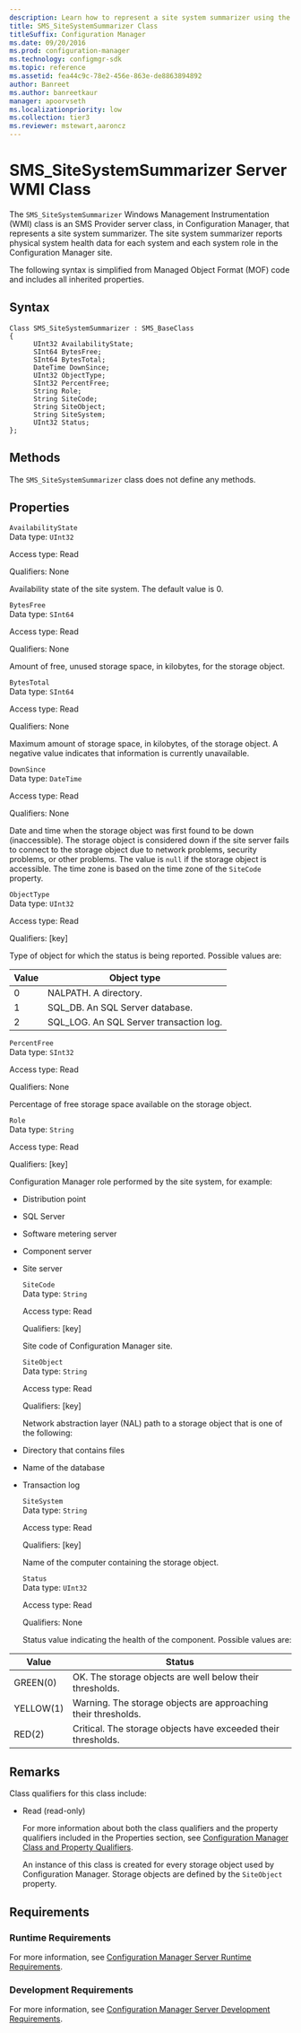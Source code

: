 ```yaml
---
description: Learn how to represent a site system summarizer using the SMS_SiteSystemSummarizer class in Configuration Manager.
title: SMS_SiteSystemSummarizer Class
titleSuffix: Configuration Manager
ms.date: 09/20/2016
ms.prod: configuration-manager
ms.technology: configmgr-sdk
ms.topic: reference
ms.assetid: fea44c9c-78e2-456e-863e-de8863894892
author: Banreet
ms.author: banreetkaur
manager: apoorvseth
ms.localizationpriority: low
ms.collection: tier3
ms.reviewer: mstewart,aaroncz 
---
```

# SMS_SiteSystemSummarizer Server WMI Class
The `SMS_SiteSystemSummarizer` Windows Management Instrumentation (WMI) class is an SMS Provider server class, in Configuration Manager, that represents a site system summarizer. The site system summarizer reports physical system health data for each system and each system role in the Configuration Manager site.  

 The following syntax is simplified from Managed Object Format (MOF) code and includes all inherited properties.  

## Syntax  

```  
Class SMS_SiteSystemSummarizer : SMS_BaseClass  
{  
      UInt32 AvailabilityState;  
      SInt64 BytesFree;  
      SInt64 BytesTotal;  
      DateTime DownSince;  
      UInt32 ObjectType;  
      SInt32 PercentFree;  
      String Role;  
      String SiteCode;  
      String SiteObject;  
      String SiteSystem;  
      UInt32 Status;  
};  
```  

## Methods  
 The `SMS_SiteSystemSummarizer` class does not define any methods.  

## Properties  
 `AvailabilityState`  
 Data type: `UInt32`  

 Access type: Read  

 Qualifiers: None  

 Availability state of the site system. The default value is 0.  

 `BytesFree`  
 Data type: `SInt64`  

 Access type: Read  

 Qualifiers: None  

 Amount of free, unused storage space, in kilobytes, for the storage object.  

 `BytesTotal`  
 Data type: `SInt64`  

 Access type: Read  

 Qualifiers: None  

 Maximum amount of storage space, in kilobytes, of the storage object. A negative value indicates that information is currently unavailable.  

 `DownSince`  
 Data type: `DateTime`  

 Access type: Read  

 Qualifiers: None  

 Date and time when the storage object was first found to be down (inaccessible). The storage object is considered down if the site server fails to connect to the storage object due to network problems, security problems, or other problems. The value is `null` if the storage object is accessible. The time zone is based on the time zone of the `SiteCode` property.  

 `ObjectType`  
 Data type: `UInt32`  

 Access type: Read  

 Qualifiers: [key]  

 Type of object for which the status is being reported. Possible values are:  

| Value | Object type |
| ----- | ----------- |
|0|NALPATH. A directory.|  
|1|SQL_DB. An SQL Server database.|  
|2|SQL_LOG. An SQL Server transaction log.|  

 `PercentFree`  
 Data type: `SInt32`  

 Access type: Read  

 Qualifiers: None  

 Percentage of free storage space available on the storage object.  

 `Role`  
 Data type: `String`  

 Access type: Read  

 Qualifiers: [key]  

 Configuration Manager role performed by the site system, for example:  

- Distribution point  

- SQL Server  

- Software metering server  

- Component server  

- Site server  

  `SiteCode`  
  Data type: `String`  

  Access type: Read  

  Qualifiers: [key]  

  Site code of Configuration Manager site.  

  `SiteObject`  
  Data type: `String`  

  Access type: Read  

  Qualifiers: [key]  

  Network abstraction layer (NAL) path to a storage object that is one of the following:  

- Directory that contains files  

- Name of the database  

- Transaction log  

  `SiteSystem`  
  Data type: `String`  

  Access type: Read  

  Qualifiers: [key]  

  Name of the computer containing the storage object.  

  `Status`  
  Data type: `UInt32`  

  Access type: Read  

  Qualifiers: None  

  Status value indicating the health of the component. Possible values are:  

| Value | Status |
| ----- | ------ |
|GREEN(0)|OK. The storage objects are well below their thresholds.|  
|YELLOW(1)|Warning. The storage objects are approaching their thresholds.|  
|RED(2)|Critical. The storage objects have exceeded their thresholds.|  

## Remarks  
 Class qualifiers for this class include:  

- Read (read-only)  

  For more information about both the class qualifiers and the property qualifiers included in the Properties section, see [Configuration Manager Class and Property Qualifiers](../../../../../develop/reference/misc/class-and-property-qualifiers.md).  

  An instance of this class is created for every storage object used by Configuration Manager. Storage objects are defined by the `SiteObject` property.  

## Requirements  

### Runtime Requirements  
 For more information, see [Configuration Manager Server Runtime Requirements](../../../../../develop/core/reqs/server-runtime-requirements.md).  

### Development Requirements  
 For more information, see [Configuration Manager Server Development Requirements](../../../../../develop/core/reqs/server-development-requirements.md).  
